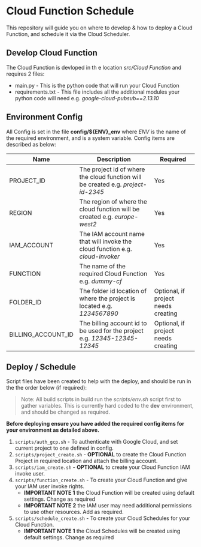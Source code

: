 # Cloud Function Schedule

This repository will guide you on where to develop & how to deploy a Cloud Function, and schedule it via the Cloud Scheduler.

## Develop Cloud Function

The Cloud Function is devloped in th e location *src/Cloud Function* and requires 2 files:

- main.py - This is the python code that will run your Cloud Function
- requirements.txt - This file includes all the additional modules your python code will need e.g. *google-cloud-pubsub==2.13.10*

## Environment Config

All Config is set in the file **config/${ENV}_env** where *ENV* is the name of the required environment, and is a system variable. Config items are described as below:


| Name | Description | Required |
| ----------- | ----------- | ----------- |
| PROJECT_ID | The project id of where the cloud function will be created e.g. *project-id-2345* | Yes |
| REGION | The region of where the cloud function will be created e.g. *europe-west2* | Yes |
| IAM_ACCOUNT | The IAM account name that will invoke the cloud function e.g. *cloud-invoker* | Yes |
| FUNCTION | The name of the required Cloud Function e.g. *dummy-cf* | Yes |
| FOLDER_ID | The folder id location of where the project is located e.g. *1234567890* | Optional, if project needs creating |
| BILLING_ACCOUNT_ID | The billing account id to be used for the project e.g. *12345-12345-12345* | Optional, if project needs creating |

## Deploy / Schedule

Script files have been created to help with the deploy, and should be run in the the order below (if required):

> Note: All build scripts in build run the *scripts/env.sh* script first to gather variables. This is currently hard coded to the **dev** environment, and should be changed as required.

**Before deploying ensure you have added the required config items for your environment as detailed above.**

1. `scripts/auth_gcp.sh` - To authenticate with Google Cloud, and set current project to one defined in config.
2. `scripts/project_create.sh` - **OPTIONAL** to create the Cloud Function Project in required location and attach the billing account.
3. `scripts/iam_create.sh` - **OPTIONAL** to create your Cloud Function IAM invoke user. 
4. `scripts/function_create.sh` - To create your Cloud Function and give your IAM user invoke rights.
    - **IMPORTANT NOTE 1** the Cloud Function will be created using default settings. Change as required
    - **IMPORTANT NOTE 2** the IAM user may need additional permissions to use other resources. Add as required.
5. `scripts/schedule_create.sh` - To create your Cloud Schedules for your Cloud Function.
    - **IMPORTANT NOTE 1** the Cloud Schedules will be created using default settings. Change as required